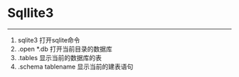 # Sqllite3

------

1. sqlite3 打开sqlite命令
2. .open *.db  打开当前目录的数据库
3. .tables  显示当前的数据库的表
4. .schema tablename 显示当前的建表语句 